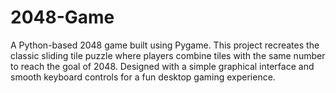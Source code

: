# 2048-Game
A Python-based 2048 game built using Pygame. This project recreates the classic sliding tile puzzle where players combine tiles with the same number to reach the goal of 2048. Designed with a simple graphical interface and smooth keyboard controls for a fun desktop gaming experience.
